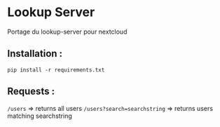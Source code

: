 # Lookup Server

Portage du lookup-server pour nextcloud

## Installation :
```pip install -r requirements.txt```

## Requests :
```/users``` => returns all users
```/users?search=searchstring``` => returns users matching searchstring